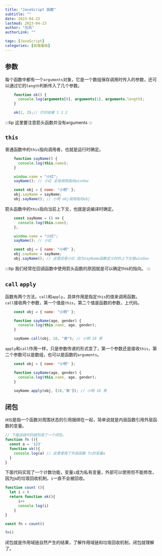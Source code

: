 ```yaml
---
title: "JavaScript 函数"
subtitle: ""
date: 2023-04-23
lastmod: 2023-04-23
author: "左风"
authorLink: ""

tags: [JavaScript]
categories: [前端基础]
---
```

## 参数
每个函数中都有一个`arguments`对象，它是一个数组保存调用时传入的参数，还可以通过它的`length`判断传入了几个参数。    
```js
    function ok() {
      console.log(arguments[0], arguments[1], arguments.length);
    }

    ok(1, 2);// 打印结果 1 2 2
```
:::tip
这里要注意箭头函数并没有arguments
:::

## `this`
普通函数中的`this`指向调用者，也就是运行时确定。  
```js
    function sayName() {
      console.log(this.name);
    }

    window.name = "小红";
    sayName(); // 小红 全局调用指向window

    const obj = { name: "小明" };
    obj.sayName = sayName;
    obj.sayName(); // 小明 obj调用指向obj
```
箭头函数中的`this`指向当前上下文，也就是说编译时确定。   
```js
    const sayName = () => {
      console.log(this.name);
    };

    window.name = "小红";
    sayName(); // 小红

    const obj = { name: "小明" };
    obj.sayName = sayName;
    obj.sayName(); // 这里还是小红 因为sayName函数定义时的上下文是window
```
:::tip
我们经常在回调函数中使用箭头函数的原因就是可以确定this的指向。
:::
## `call` `apply`
函数有两个方法，`call`和`apply`，具体作用是指定`this`的值来调用函数。  
`call`接收两个参数，第一个值是`this`，第二个值是函数的参数，上代码。  
```js
    const obj = { name: "小明" };

    function sayName(age, gender) {
      console.log(this.name, age, gender);
    }

    sayName.call(obj, 18, "男"); // 小明 18 男
```
`apply`和`call`作用一样，只是参数传递的形式变了，第一个参数还是接收`this`，第二个参数可以是数组，也可以是函数的`arguments`。
```js
    const obj = { name: "小明" };

    function sayName(age, gender) {
      console.log(this.name, age, gender);
    }

    sayName.apply(obj, [18,'男']); // 小明 18 男
```

## 闭包

`闭包`是指一个函数对周围状态的引用捆绑在一起，简单说就是内层函数引用外层函数的变量。
```js
// 下面这段代码就形成了一个闭包。
function fn (){
  const a = '123'
  function ok(){
    console.log(a) // 这里使用了外层函数 fn的变量a
  }
}
```
下面代码实现了一个计数功能，变量`i`成为私有变量，外部可以使用但不能修改，因为js的垃圾回收机制，`i`一直不会被回收。
```js
function count (){
  let i = 0
  return function ok(){
      i++
      console.log(i)
    }
}

const fn = count()

fn()
```
闭包就是作用域链自然产生的结果，了解作用域链和垃圾回收机制，闭包就理解了。
